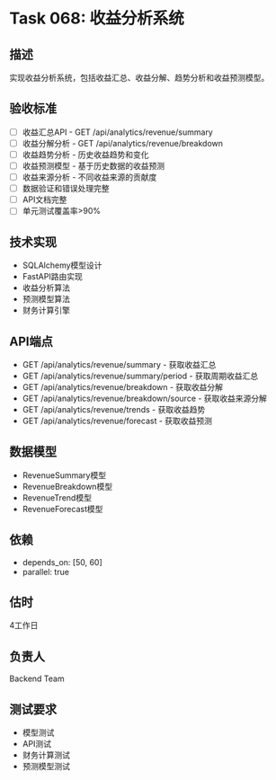# Task 068: 收益分析系统

## 描述
实现收益分析系统，包括收益汇总、收益分解、趋势分析和收益预测模型。

## 验收标准
- [ ] 收益汇总API - GET /api/analytics/revenue/summary
- [ ] 收益分解分析 - GET /api/analytics/revenue/breakdown
- [ ] 收益趋势分析 - 历史收益趋势和变化
- [ ] 收益预测模型 - 基于历史数据的收益预测
- [ ] 收益来源分析 - 不同收益来源的贡献度
- [ ] 数据验证和错误处理完整
- [ ] API文档完整
- [ ] 单元测试覆盖率>90%

## 技术实现
- SQLAlchemy模型设计
- FastAPI路由实现
- 收益分析算法
- 预测模型算法
- 财务计算引擎

## API端点
- GET /api/analytics/revenue/summary - 获取收益汇总
- GET /api/analytics/revenue/summary/period - 获取周期收益汇总
- GET /api/analytics/revenue/breakdown - 获取收益分解
- GET /api/analytics/revenue/breakdown/source - 获取收益来源分解
- GET /api/analytics/revenue/trends - 获取收益趋势
- GET /api/analytics/revenue/forecast - 获取收益预测

## 数据模型
- RevenueSummary模型
- RevenueBreakdown模型
- RevenueTrend模型
- RevenueForecast模型

## 依赖
- depends_on: [50, 60]
- parallel: true

## 估时
4工作日

## 负责人
Backend Team

## 测试要求
- 模型测试
- API测试
- 财务计算测试
- 预测模型测试